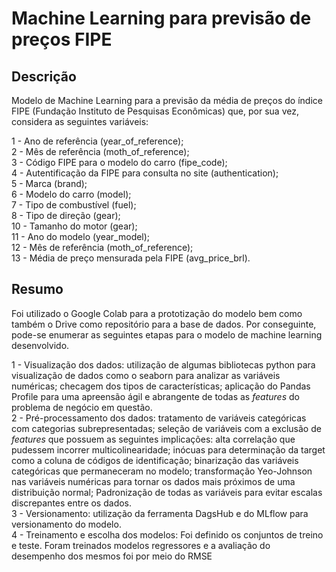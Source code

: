 # Machine Learning para previsão de preços FIPE

## Descrição

Modelo de Machine Learning para a previsão da média de preços do índice FIPE (Fundação Instituto de Pesquisas Econômicas) que, por sua vez, considera as seguintes variáveis:<br>

1 - Ano de referência (year_of_reference); <br>
2 - Mês de referência (moth_of_reference); <br>
3 - Código FIPE para o modelo do carro (fipe_code);<br>
4 - Autentificação da FIPE para consulta no site (authentication);<br>
5 - Marca (brand);<br>
6 - Modelo do carro (model);<br>
7 - Tipo de combustível (fuel);<br>
8 - Tipo de direção (gear);<br>
10 - Tamanho do motor (gear);<br>
11 - Ano do modelo (year_model);<br>
12 - Mês de referência (moth_of_reference);<br>
13 - Média de preço mensurada pela FIPE (avg_price_brl).

## Resumo

Foi utilizado o Google Colab para a prototização do modelo bem como também o Drive como repositório para a base de dados. Por conseguinte, pode-se enumerar as seguintes etapas para o modelo de machine learning desenvolvido. <br>

1 - Visualização dos dados: utilização de algumas bibliotecas python para visualização de dados como o seaborn para analizar as variáveis numéricas; checagem dos tipos de características; aplicação do Pandas Profile para uma apreensão ágil e abrangente de todas as *features* do problema de negócio em questão.<br>
2 - Pré-processamento dos dados: tratamento de variáveis categóricas com categorias subrepresentadas; seleção de variáveis com a exclusão de *features* que possuem as seguintes implicações: alta correlação que pudessem incorrer  multicolinearidade; inócuas para determinação da target como a coluna de códigos de identificação; binarização das variáveis categóricas que permaneceram no modelo; transformação Yeo-Johnson nas variáveis numéricas para tornar os dados mais próximos de uma distribuição normal; Padronização de todas as variáveis para evitar escalas discrepantes entre os dados.<br>
3 - Versionamento: utilização da ferramenta DagsHub e do MLflow para versionamento do modelo.<br> 
4 - Treinamento e escolha dos modelos: Foi definido os conjuntos de treino e teste. Foram treinados modelos regressores e a avaliação do desempenho dos mesmos foi por meio do RMSE



